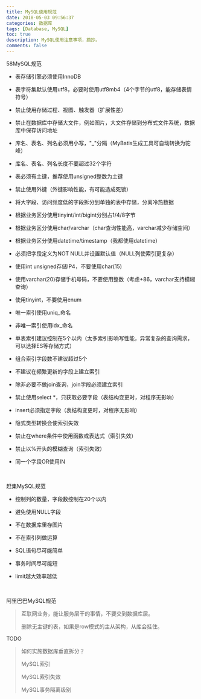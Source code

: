 ```yaml
---
title: MySQL使用规范
date: 2018-05-03 09:56:37
categories: 数据库
tags: [Database, MySQL]
toc: true
description: MySQL使用注意事项，摘抄。
comments: false
---
```


58MySQL规范

- 表存储引擎必须使用InnoDB


- 表字符集默认使用utf8，必要时使用utf8mb4（4个字节的utf8，能存储表情符号）

- 禁止使用存储过程、视图、触发器（扩展性差）

- 禁止在数据库中存储大文件，例如图片，大文件存储到分布式文件系统，数据库中保存访问地址

- 库名、表名、列名必须用小写，"_"分隔（MyBatis生成工具可自动转换为驼峰）

- 库名、表名、列名长度不要超过32个字符

- 表必须有主键，推荐使用unsigned整数为主键

- 禁止使用外键（外键影响性能，有可能造成死锁）

- 将大字段、访问频度低的字段拆分到单独的表中存储，分离冷热数据

- 根据业务区分使用tinyint/int/bigint分别占1/4/8字节

- 根据业务区分使用char/varchar（char查询性能高，varchar减少存储空间）

- 根据业务区分使用datetime/timestamp（我都使用datetime）

- 必须把字段定义为NOT NULL并设置默认值（NULL列使索引更复杂）

- 使用int unsigned存储IP4，不要使用char(15)

- 使用varchar(20)存储手机号码，不要使用整数（考虑+86，varchar支持模糊查询）

- 使用tinyint，不要使用enum

- 唯一索引使用uniq_命名

- 非唯一索引使用idx_命名

- 单表索引建议控制在5个以内（太多索引影响写性能，异常复杂的查询需求，可以选择ES等存储方式）

- 组合索引字段数不建议超过5个

- 不建议在频繁更新的字段上建立索引

- 除非必要不做join查询，join字段必须建立索引

- 禁止使用select *，只获取必要字段（表结构变更时，对程序无影响）

- insert必须指定字段（表结构变更时，对程序无影响）

- 隐式类型转换会使索引失效

- 禁止在where条件中使用函数或表达式（索引失效）

- 禁止以%开头的模糊查询（索引失效）

- 同一个字段OR使用IN

  ​

赶集MySQL规范

- 控制列的数量，字段数控制在20个以内

- 避免使用NULL字段

- 不在数据库里存图片

- 不在索引列做运算

- SQL语句尽可能简单

- 事务时间尽可能短

- limit越大效率越低

  ​

阿里巴巴MySQL规范





> 互联网业务，能让服务层干的事情，不要交到数据库层。
>
> 删除无主键的表，如果是row模式的主从架构，从库会挂住。
>
> 



TODO

> 如何实施数据库垂直拆分？
>
> MySQL索引
>
> MySQL索引失效
>
> MySQL事务隔离级别
>
> 

